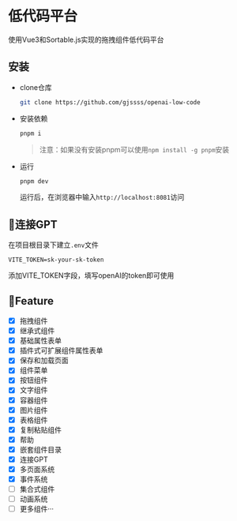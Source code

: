 # 低代码平台
使用Vue3和Sortable.js实现的拖拽组件低代码平台
## 安装
* clone仓库
  ```bash
  git clone https://github.com/gjssss/openai-low-code
  ```
* 安装依赖
  ```bash
  pnpm i
  ```
  > 注意：如果没有安装pnpm可以使用`npm install -g pnpm`安装
* 运行
  ```bash
  pnpm dev
  ```
  运行后，在浏览器中输入`http://localhost:8081`访问

## 🤖连接GPT
在项目根目录下建立`.env`文件
```
VITE_TOKEN=sk-your-sk-token
```
添加VITE_TOKEN字段，填写openAI的token即可使用

## 🎇Feature

- [x] 拖拽组件
- [x] 继承式组件
- [x] 基础属性表单
- [x] 插件式可扩展组件属性表单
- [x] 保存和加载页面
- [x] 组件菜单
- [x] 按钮组件
- [x] 文字组件
- [x] 容器组件
- [x] 图片组件
- [x] 表格组件
- [x] 复制粘贴组件
- [x] 帮助
- [x] 嵌套组件目录
- [x] 连接GPT
- [x] 多页面系统
- [x] 事件系统
- [ ] 集合式组件
- [ ] 动画系统
- [ ] 更多组件···